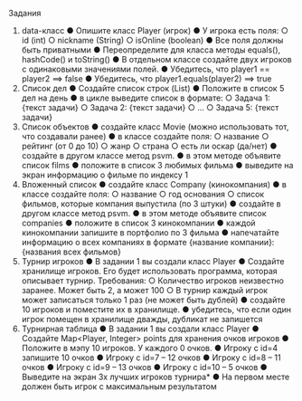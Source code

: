 Задания
1. data-класс
   ● Опишите класс Player (игрок)
   ● У игрока есть поля:
   ○ id (int)
   ○ nickname (String)
   ○ isOnline (boolean)
   ● Все поля должны быть приватными
   ● Переопределите для класса методы equals(), hashCode() и toString()
   ● В отдельном классе создайте двух игроков с одинаковыми значениями
   полей.
   ● Убедитесь, что player1 == player2 ==> false
   ● Убедитесь, что player1.equals(player2) ==> true
2. Список дел
   ● Создайте список строк (List)
   ● Положите в список 5 дел на день
   ● в цикле выведите список в формате:
   ○ Задача 1: {текст задачи}
   ○ Задача 2: {текст задачи}
   ○ ...
   ○ Задача 5: {текст задачи}
3. Список объектов
   ● создайте класс Movie (можно использовать тот, что создавали ранее)
   ● в классе создайте поля:
   ○ название
   ○ рейтинг (от 0 до 10)
   ○ жанр
   ○ страна
   ○ есть ли оскар (да/нет)
   ● создайте в другом классе метод psvm.
   ● в этом методе объявите список films
   ● положите в список 3 любимых фильма
   ● выведите на экран информацию о фильме по индексу 1
4. Вложенный список
   ● создайте класс Company (кинокомпания)
   ● в классе создайте поля:
   ○ название
   ○ год основания
   ○ список фильмов, которые компания выпустила (по 3 штуки)
   ● создайте в другом классе метод psvm.
   ● в этом методе объявите список companies
   ● положите в список 3 кинокомпании
   ● каждой кинокомпании запишите в портфолио по 3 фильма
   ● напечатайте информацию о всех компаниях в формате
   {название компании}: {названия всех фильмов}
5. Турнир игроков
   ● В задании 1 вы создали класс Player
   ● Создайте хранилище игроков. Его будет использовать программа,
   которая описывает турнир. Требования:
   ○ Количество игроков неизвестно заранее. Может быть 2, а может
   100
   ○ В турнир каждый игрок может записаться только 1 раз (не может
   быть дублей)
   ● создайте 10 игроков и поместите их в хранилище.
   ● убедитесь, что если один игрок помещен в хранилище дважды, дубликат
   не запишется
6. Турнирная таблица
   ● В задании 1 вы создали класс Player
   ● Создайте Map<Player, Integer> points для хранения очков игроков
   ● Положите в мэпу 10 игроков. У каждого 0 очков.
   ● Игроку с id=4 запишите 10 очков
   ● Игроку с id=7 – 12 очков
   ● Игроку с id=8 – 11 очков
   ● Игроку с id=9 – 13 очков
   ● Игроку с id=10 – 5 очков
   ● Выведите на экран 3х лучших игроков турнира*
   ● На первом месте должен быть игрок с максимальным результатом